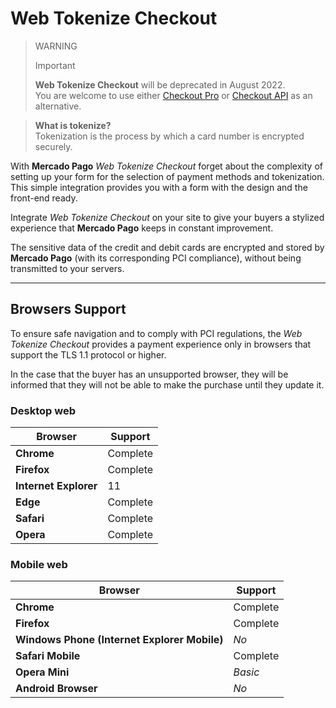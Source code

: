 
# Web Tokenize Checkout

> WARNING
>
> Important
>
> **Web Tokenize Checkout** will be deprecated in August 2022.
> <br>
> You are welcome to use either [Checkout Pro](https://www.mercadopago[FAKER][URL][DOMAIN]/developers/en/guides/online-payments/checkout-pro/introduction) or [Checkout API](https://www.mercadopago[FAKER][URL][DOMAIN]/developers/en/guides/online-payments/checkout-api/introduction) as an alternative.
> 

> **What is tokenize?**
> <br>
> Tokenization is the process by which a card number is encrypted securely.

With **Mercado Pago** *Web Tokenize Checkout* forget about the complexity of setting up your form for the selection of payment methods and tokenization. This simple integration provides you with a form with the design and the front-end ready.

Integrate *Web Tokenize Checkout* on your site to give your buyers a stylized experience that **Mercado Pago** keeps in constant improvement.

The sensitive data of the credit and debit cards are encrypted and stored by **Mercado Pago** (with its corresponding PCI compliance), without being transmitted to your servers.

---

## Browsers Support

To ensure safe navigation and to comply with PCI regulations, the *Web Tokenize Checkout* provides a payment experience only in browsers that support the TLS 1.1 protocol or higher.

In the case that the buyer has an unsupported browser, they will be informed that they will not be able to make the purchase until they update it.

### Desktop web

| Browser | Support |
| --- | --- |
| **Chrome** | Complete |
| **Firefox** | Complete |
| **Internet Explorer** | 11 |
| **Edge** | Complete |
| **Safari** | Complete |
| **Opera** | Complete |

### Mobile web

| Browser | Support |
| --- | --- |
| **Chrome** | Complete |
| **Firefox** | Complete |
| **Windows Phone (Internet Explorer Mobile)** | _No_ |
| **Safari Mobile** | Complete |
| **Opera Mini** | _Basic_ |
| **Android Browser** | _No_ |

